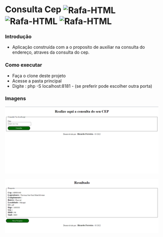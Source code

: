 <div>
  <h1> 
    Consulta Cep 
    <img align="center" alt="Rafa-HTML" height="30" width="40" src="https://cdn.jsdelivr.net/gh/devicons/devicon/icons/javascript/javascript-original.svg">
    <img align="center" alt="Rafa-HTML" height="30" width="40" src="https://cdn.jsdelivr.net/gh/devicons/devicon/icons/html5/html5-original-wordmark.svg">
    <img align="center" alt="Rafa-HTML" height="30" width="40" src="https://cdn.jsdelivr.net/gh/devicons/devicon/icons/css3/css3-original-wordmark.svg">
  </h1>
</div>

<h3>Introdução</h3>

- Aplicação construída com a o proposito de auxiliar na consulta do endereço, atraves da consulta do cep.

<h3>Como executar</h3>

- Faça o clone deste projeto
- Acesse a pasta principal
- Digite : php -S localhost:8181 - (se preferir pode escolher outra porta)

<h3>Imagens</h3>

<div>
    <img align="center"  src="https://github.com/RicardoFV/consulta_cep/blob/main/documento/tela_incial.PNG?raw=true"><br/><br/>
    <img align="center"  src="https://github.com/RicardoFV/consulta_cep/blob/main/documento/resposta.PNG?raw=true">  
</div
